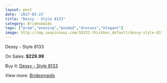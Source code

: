 ```yaml
---
layout: post
date: '2017-03-23'
title: "Dessy - Style 8133"
category: Bridesmaids
tags: ["prom","evening","beaded","dresses","elegant"]
image: http://img.sequinious.com/10332-thickbox_default/dessy-style-8133.jpg
---
```

Dessy - Style 8133

On Sales: **$229.99**
<a href="https://www.sequinious.com/bridesmaids/4621-dessy-style-8133.html"><amp-img layout="responsive" width="600" height="600" src="//img.sequinious.com/10332-thickbox_default/dessy-style-8133.jpg" alt="Dessy - Style 8133 0" /></a>
<a href="https://www.sequinious.com/bridesmaids/4621-dessy-style-8133.html"><amp-img layout="responsive" width="600" height="600" src="//img.sequinious.com/10333-thickbox_default/dessy-style-8133.jpg" alt="Dessy - Style 8133 1" /></a>
<a href="https://www.sequinious.com/bridesmaids/4621-dessy-style-8133.html"><amp-img layout="responsive" width="600" height="600" src="//img.sequinious.com/10334-thickbox_default/dessy-style-8133.jpg" alt="Dessy - Style 8133 2" /></a>

Buy it: [Dessy - Style 8133](https://www.sequinious.com/bridesmaids/4621-dessy-style-8133.html "Dessy - Style 8133")

View more: [Bridesmaids](https://www.sequinious.com/3-bridesmaids "Bridesmaids")